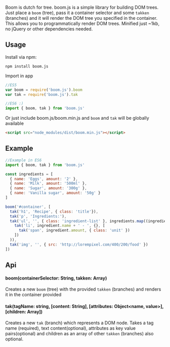 Boom is dutch for tree. boom.js is a simple library for building DOM trees. Just place a `boom` (tree), pass it a container selector and some `takken` (branches) and it will render the DOM tree you specified in the container. This allows you to programmatically render DOM trees. Minified just ~1kb, no jQuery or other dependencies needed.

## Usage
Install via npm:

    npm install boom.js

Import in app
```js
//ES5
var boom = require('boom.js').boom
var tak = require('boom.js').tak

//ES6 :)
import { boom, tak } from 'boom.js'
```

Or just include boom.js/boom.min.js and `boom` and `tak` will be globally available
```html
<script src="node_modules/dist/boom.min.js"></script>
```

## Example
```js
//Example in ES6
import { boom, tak } from 'boom.js'

const ingredients = [
  { name: 'Eggs', amount: '2' },
  { name: 'Milk', amount: '500ml' },
  { name: 'Sugar', amount: '300g' },
  { name: 'Vanilla sugar', amount: '50g' }
]

boom('#container', [
  tak('h1', 'Recipe', { class: 'title'}),
  tak('p', 'Ingredients:'),
  tak('ul', '', { class: 'ingredient-list' }, ingredients.map((ingredient) =>
    tak('li', ingredient.name + ' - ', {}, [
      tak('span', ingredient.amount, { class: 'unit' })
    ])
  )),
  tak('img', '', { src: 'http://lorempixel.com/400/200/food' })
])
```
## Api
#### boom(containerSelector: String, takken: Array<tak>)
Creates a new `boom` (tree) with the provided `takken` (branches) and renders it in the container provided

#### tak(tagName: string, [content: String], [attributes: Object<name, value>], [children: Array<tak>])
Creates a new `tak` (branch) which represents a DOM node. Takes a tag name (required), text content(optional), attributes as key value pairs(optional) and children as an array of other `takken` (branches) also optional.
